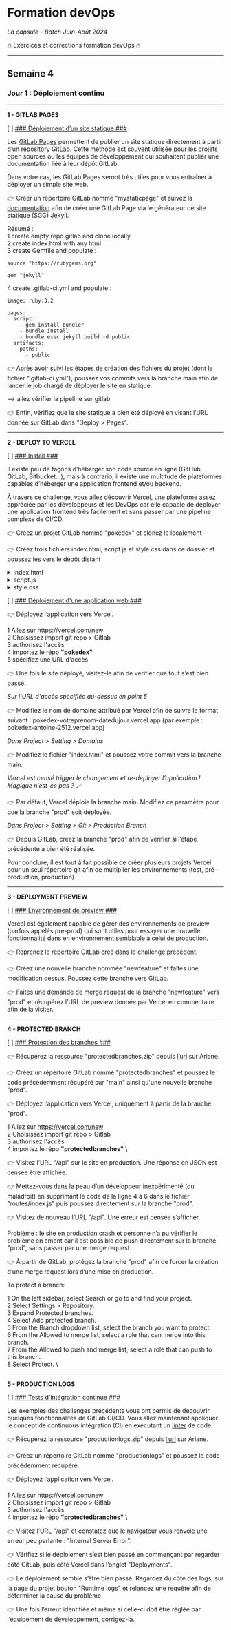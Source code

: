 # Formation devOps
_La capsule - Batch Juin-Août 2024_

:fire: Exercices et corrections formation devOps :fire:

---

## Semaine 4

### Jour 1 : Déploiement continu ###

---

**1 - GITLAB PAGES**

[ ] <ins>### Déploiement d’un site statique ###</ins>

Les [GitLab Pages](https://docs.gitlab.com/ee/user/project/pages/) permettent de publier un site 
statique directement à partir d’un repository GitLab. Cette méthode est souvent utilisée pour les 
projets open sources ou les équipes de développement qui souhaitent publier une documentation liée à leur dépôt GitLab.

Dans votre cas, les GitLab Pages seront très utiles pour vous entraîner à déployer un simple site web.

👉 Créer un répertoire GitLab nommé "mystaticpage" et suivez la [documentation](https://docs.gitlab.com/ee/user/project/pages/getting_started/pages_from_scratch.html) 
afin de créer une GitLab Page via le générateur de site statique (SGG) Jekyll.

Résumé : \
1 create empty repo gitlab and clone locally \
2 create index.html with any html \
3 create Gemfile and populate :
```
source "https://rubygems.org"

gem "jekyll"
```
4 create .gitlab-ci.yml and populate :
```
image: ruby:3.2

pages:
  script:
    - gem install bundler
    - bundle install
    - bundle exec jekyll build -d public
  artifacts:
    paths:
      - public
```

👉 Après avoir suivi les étapes de création des fichiers du projet (dont le fichier ".gitlab-ci.yml"), 
poussez vos commits vers la branche main afin de lancer le job chargé de déployer le site en statique.

--> allez vérifier la pipeline sur gitlab

👉 Enfin, vérifiez que le site statique a bien été déployé en visant l’URL donnée sur GitLab dans "Deploy > Pages".

---

**2 - DEPLOY TO VERCEL**

[ ] <ins>### Install ###</ins>

Il existe peu de façons d’héberger son code source en ligne (GitHub, GitLab, Bitbucket…), mais à contrario, 
il existe une multitude de plateformes capables d’héberger une application frontend et/ou backend.

À travers ce challenge, vous allez découvrir [Vercel](https://vercel.com/), une plateforme assez appréciée par les développeurs 
et les DevOps car elle capable de déployer une application frontend très facilement et sans passer par une pipeline complexe de CI/CD.

👉 Créez un projet GitLab nommé "pokedex" et clonez le localement

👉 Créez trois fichiers index.html, script.js et style.css  dans ce dossier et poussez les vers le dépôt distant



<details>
	<summary>index.html</summary>
	
```
<!DOCTYPE html>
<html>

<head>
	<link rel="stylesheet" href="style.css" />
	<title>Hello La Capsule</title>
</head>

<body>
	<h1>Pokedex</h1>

	<div id="pokemonContainer">
		<div class="pokemon electric">
			<div class="imgContainer">
				<img src="https://raw.githubusercontent.com/PokeAPI/sprites/master/sprites/pokemon/25.png" alt="Pikachu" />
			</div>
			<div class="info">
				<h3 class="name">Pikachu</h3>
				<span class="type">Type: <span>electric</span></span>
			</div>
		</div>
	</div>

	<button id="next">Next</button>

	<script src='script.js'></script>
</body>

</html>
```

</details>


<details>
	<summary>script.js</summary>
	
```
let startIndex = 1;
let pokemonsNumber = 15;

function createPokemonCard(pokemon) {
  const type = pokemon.types[0].type.name;
  const name = pokemon.name[0].toUpperCase() + pokemon.name.slice(1);

  document.querySelector('#pokemonContainer').innerHTML += `
    <div class="pokemon ${type}">
      <div class="imgContainer">
        <img src="https://raw.githubusercontent.com/PokeAPI/sprites/master/sprites/pokemon/${pokemon.id}.png" alt="${name}" />
      </div>
      <div class="info">
        <h3 class="name">${name}</h3>
        <small class="type">Type: <span>${type}</span></small>
      </div>
    <div>
  `;
}

function fetchPokemons() {
  for (let i = startIndex; i <= pokemonsNumber; i++) {
    fetch(`https://pokeapi.co/api/v2/pokemon/${i}`)
      .then(response => response.json())
      .then(data => {
        createPokemonCard(data);
      });
  }
}

document.querySelector('#next').addEventListener('click', function () {
  startIndex += pokemonsNumber;
  pokemonsNumber += pokemonsNumber;
  fetchPokemons();
});

// Initial fetch
fetchPokemons();
```
</details>


<details>
	<summary>style.css</summary>

```
@import url('https://fonts.googleapis.com/css?family=Lato:300,400&display=swap');

body {
	background: #EFEFBB;
	background: -webkit-linear-gradient(to right, #D4D3DD, #EFEFBB);
	background: linear-gradient(to right, #D4D3DD, #EFEFBB);
	display: flex;
	flex-direction: column;
	align-items: center;
	justify-content: center;
	font-family: 'Lato';
	margin: 0;
}

h1 {
	letter-spacing: 3px;
}

#pokemonContainer {
	background-color: '#fceaff';
	display: flex;
	flex-wrap: wrap;
	align-items: space-between;
	justify-content: center;
	margin: 0;
	max-width: 1200px;
}

.pokemon {
	background-color: #eee;
	border-radius: 20px;
	box-shadow: 0 3px 15px rgba(100, 100, 100, 0.5);
	margin: 10px;
	padding: 20px;
	text-align: center;
}

.pokemon .imgContainer {
	background-color: rgba(255, 255, 255, 0.6);
	border-radius: 50%;
	width: 120px;
	height: 120px;
	text-align: center;
}

.pokemon .imgContainer img {
	margin-top: 20px;
	max-width: 90%;
}

.pokemon .info {
	margin-top: 20px;
}

.pokemon .name {
	margin: 15px 0 7px;
	letter-spacing: 1px;
}

#next {
	font-weight: bold;
	background-color: rgba(255, 255, 255, 0.6);
	border-radius: 15%;
	width: 80px;
	height: 40px;
	margin: 20px;
}

.normal {
	background-color: #f5f5f5;
}

.fire {
	background-color: #fddfdf;
}

.grass {
	background-color: #defde0;
}

.electric {
	background-color: #fcf7de;
}

.water {
	background-color: #DEF3FD;
}

.ground {
	background-color: #f4e7da;
}

.rock {
	background-color: #d5d5d4;
}

.fairy {
	background-color: #fceaff;
}

.poison {
	background-color: #98d7a5;
}

.bug {
	background-color: #f8d5a3;
}

.dragon {
	background-color: #97b3e6;
}

.psychic {
	background-color: #eaeda1;
}

.flying {
	background-color: #f5f5f5;
}

.fighting {
	background-color: #e6e0d4;
}
```
 
</details>



[ ] <ins>### Déploiement d'une application web ###</ins>

👉 Déployez l’application vers Vercel.

1 Allez sur https://vercel.com/new \
2 Choisissez import git repo > Gitlab \
3 authorisez l'accès \
4 importez le répo **"pokedex"** \
5 spécifiez une URL d'accès

👉 Une fois le site déployé, visitez-le afin de vérifier que tout s’est bien passé.

_Sur l'URL d'accès spécifiée au-dessus en point 5_

👉 Modifiez le nom de domaine attribué par Vercel afin de suivre le format suivant : pokedex-votreprenom-datedujour.vercel.app (par exemple : pokedex-antoine-2512.vercel.app)

_Dans Project > Setting > Domains_

👉 Modifiez le fichier "index.html" et poussez votre commit vers la branche main.

_Vercel est censé trigger le changement et re-déployer l’application ! Magique n’est-ce pas ? 🪄_

👉 Par défaut, Vercel déploie la branche main. Modifiez ce paramètre pour que la branche "prod" soit déployée.

_Dans Project > Setting > Git > Production Branch_

👉 Depuis GitLab, créez la branche "prod" afin de vérifier si l’étape précédente a bien été réalisée.

Pour conclure, il est tout à fait possible de créer plusieurs projets Vercel pour un seul répertoire git afin de multiplier les environnements (test, pré-production, production)

---

**3 - DEPLOYMENT PREVIEW**

[ ] <ins>### Environnement de preview ###</ins>

Vercel est également capable de gérer des environnements de preview (parfois appelés pre-prod) 
qui sont utiles pour essayer une nouvelle fonctionnalité dans en environnement semblable à celui de production.

👉 Reprenez le répertoire GitLab créé dans le challenge précédent.

👉 Créez une nouvelle branche nommée "newfeature" et faîtes une modification dessus. Poussez cette branche vers GitLab.

👉 Faîtes une demande de merge request de la branche "newfeature" vers "prod" et récupérez l’URL de preview donnée par Vercel en commentaire afin de la visiter.

---

**4 - PROTECTED BRANCH**

[ ] <ins>### Protection des branches ###</ins>

👉 Récupérez la ressource "protectedbranches.zip" depuis [l’url](https://static.lacapsule.academy/programs/devops-full-time/J19/protectedbranches.zip) sur Ariane.

👉 Créez un répertoire GitLab nommé "protectedbranches" et poussez le code précédemment récupéré sur "main" ainsi qu'une nouvelle branche "prod".

👉 Déployez l’application vers Vercel, uniquement à partir de la branche "prod".

1 Allez sur https://vercel.com/new \
2 Choisissez import git repo > Gitlab \
3 authorisez l'accès \
4 importez le répo **"protectedbranches"** \

👉 Visitez l’URL "/api" sur le site en production. Une réponse en JSON est censée être affichée.

👉 Mettez-vous dans la peau d’un développeur inexpérimenté (ou maladroit) en supprimant le code de la ligne 4 à 6 dans le fichier "routes/index.js" puis poussez directement sur la branche "prod".

👉 Visitez de nouveau l’URL "/api". Une erreur est censée s’afficher.

Problème : le site en production crash et personne n’a pu vérifier le problème en amont car il est possible de push directement sur la branche "prod", sans passer par une merge request.

👉 À partir de GitLab, protégez la branche "prod" afin de forcer la création d’une merge request lors d’une mise en production.

To protect a branch:

1    On the left sidebar, select Search or go to and find your project. \
2    Select Settings > Repository. \
3    Expand Protected branches. \
4    Select Add protected branch. \
5    From the Branch dropdown list, select the branch you want to protect. \
6    From the Allowed to merge list, select a role that can merge into this branch. \
7    From the Allowed to push and merge list, select a role that can push to this branch.  \
8    Select Protect.  \

---

**5 - PRODUCTION LOGS**

[ ] <ins>### Tests d'intégration continue ###</ins>

Les exemples des challenges précédents vous ont permis de découvrir quelques fonctionnalités de GitLab CI/CD. Vous allez maintenant appliquer le concept de continuous intégration (CI) en exécutant un [linter](https://mindsers.blog/fr/post/linting-good-practices/) de code.

👉 Récupérez la ressource "productionlogs.zip" depuis [l’url](https://static.lacapsule.academy/programs/devops-full-time/J19/productionlogs.zip) sur Ariane.

👉 Créez un répertoire GitLab nommé "productionlogs" et poussez le code précédemment récupéré.

👉 Déployez l’application vers Vercel.

1 Allez sur https://vercel.com/new \
2 Choisissez import git repo > Gitlab \
3 authorisez l'accès \
4 importez le répo **"protectedbranches"** \

👉 Visitez l’URL "/api" et constatez que le navigateur vous renvoie une erreur peu parlante : "Internal Server Error".

👉 Vérifiez si le déploiement s’est bien passé en commençant par regarder côté GitLab, puis côté Vercel dans l’onglet "Deployments".

👉 Le déploiement semble s’être bien passé. Regardez du côté des logs, sur la page du projet bouton "Runtime logs" et relancez une requête afin de déterminer la cause du problème.

👉 Une fois l’erreur identifiée et même si celle-ci doit être réglée par l’équipement de développement, corrigez-là.

